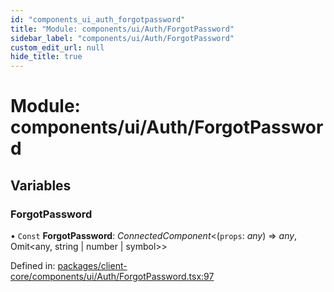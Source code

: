 ```yaml
---
id: "components_ui_auth_forgotpassword"
title: "Module: components/ui/Auth/ForgotPassword"
sidebar_label: "components/ui/Auth/ForgotPassword"
custom_edit_url: null
hide_title: true
---
```


# Module: components/ui/Auth/ForgotPassword

## Variables

### ForgotPassword

• `Const` **ForgotPassword**: *ConnectedComponent*<(`props`: *any*) => *any*, Omit<any, string \| number \| symbol\>\>

Defined in: [packages/client-core/components/ui/Auth/ForgotPassword.tsx:97](https://github.com/xr3ngine/xr3ngine/blob/66a84a950/packages/client-core/components/ui/Auth/ForgotPassword.tsx#L97)
